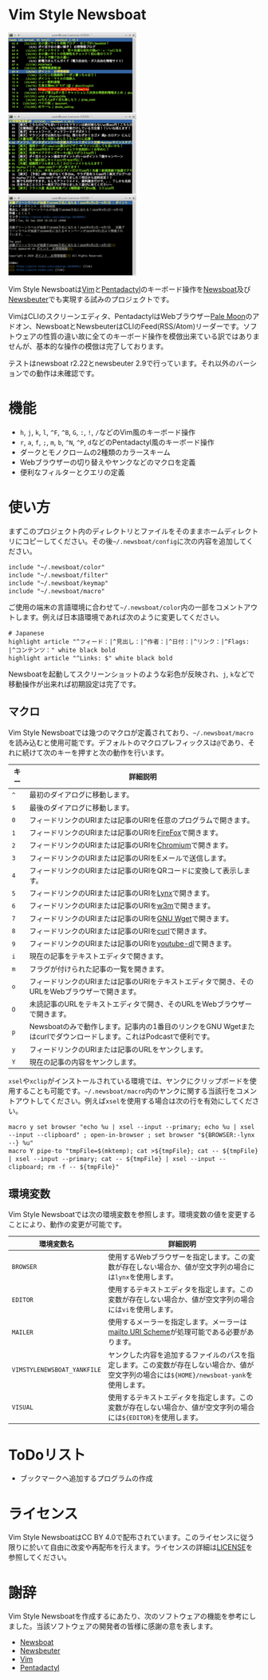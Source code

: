 <!--
## File: readme.ja.md
##
## Manual(Japanese) for Vim Style Newsboat.
##
## Metadata:
##
##   author - qq542vev <https://purl.org/meta/me/>
##   version - 1.0.0
##   date - 2021-01-15
##   since - 2020-08-15
##   copyright - Copyright (C) 2020 - 2021 qq542vev. Some rights reserved.
##   license - CC-BY <https://creativecommons.org/licenses/by/4.0/>
##   package - vim-style-newsboat
##
## See Also:
##
##   * Project homepage - <https://github.com/qq542vev/vim-style-newsboat>
##   * Bag report - <https://github.com/qq542vev/vim-style-newsboat/issues>
-->

# Vim Style Newsboat

[![Screenshot of Feed List](images/thumbnails/color-feedlist.png)](images/color-feedlist.png "Screenshot of Feed List") [![Screenshot of Article List](images/thumbnails/color-articlelist.png)](images/color-articlelist.png "Screenshot of Article List") [![Screenshot of Article](images/thumbnails/color-article.png)](images/color-article.png "Screenshot of Article")

Vim Style Newsboatは[Vim](https://www.vim.org/)と[Pentadactyl](https://github.com/pentadactyl/pentadactyl)のキーボード操作を[Newsboat](https://newsboat.org/)及び[Newsbeuter](https://www.newsbeuter.org/)でも実現する試みのプロジェクトです。

VimはCLIのスクリーンエディタ、PentadactylはWebブラウザー[Pale Moon](https://www.palemoon.org/)のアドオン、NewsboatとNewsbeuterはCLIのFeed(RSS/Atom)リーダーです。ソフトウェアの性質の違い故に全てのキーボード操作を模倣出来ている訳ではありませんが、基本的な操作の模倣は完了しております。

テストはnewsboat r2.22とnewsbeuter 2.9で行っています。それ以外のバーションでの動作は未確認です。

# 機能

 * `h`, `j`, `k`, `l`, `^F`, `^B`, `G`, `:`, `!`, `/`などのVim風のキーボード操作
 * `r`, `a`, `f`, `;`, `m`, `b`, `^N`, `^P`, `d`などのPentadactyl風のキーボード操作
 * ダークとモノクロームの2種類のカラースキーム
 * Webブラウザーの切り替えやヤンクなどのマクロを定義
 * 便利なフィルターとクエリの定義

# 使い方

まずこのプロジェクト内のディレクトリとファイルをそのままホームディレクトリにコピーしてください。その後`~/.newsboat/config`に次の内容を追加してください。

~~~
include "~/.newsboat/color"
include "~/.newsboat/filter"
include "~/.newsboat/keymap"
include "~/.newsboat/macro"
~~~

ご使用の端末の言語環境に合わせて`~/.newsboat/color`内の一部をコメントアウトします。例えば日本語環境であれば次のように変更してください。

~~~
# Japanese
highlight article "^フィード：|^見出し：|^作者：|^日付：|^リンク：|^Flags: |^コンテンツ：" white black bold
highlight article "^Links: $" white black bold
~~~

Newsboatを起動してスクリーンショットのような彩色が反映され、`j`, `k`などで移動操作が出来れば初期設定は完了です。

## マクロ

Vim Style Newsboatでは幾つのマクロが定義されており、`~/.newsboat/macro`を読み込むと使用可能です。デフォルトのマクロプレフィックスは`@`であり、それに続けて次のキーを押すと次の動作を行います。

| キー | 詳細説明 |
| ---- | -------- |
| `^` | 最初のダイアログに移動します。 |
| `$` | 最後のダイアログに移動します。 |
| `0` | フィードリンクのURIまたは記事のURIを任意のプログラムで開きます。 |
| `1` | フィードリンクのURIまたは記事のURIを[FireFox](https://www.mozilla.org/firefox/)で開きます。 |
| `2` | フィードリンクのURIまたは記事のURIを[Chromium](https://www.chromium.org/Home)で開きます。 |
| `3` | フィードリンクのURIまたは記事のURIをEメールで送信します。 |
| `4` | フィードリンクのURIまたは記事のURIをQRコードに変換して表示します。 |
| `5` | フィードリンクのURIまたは記事のURIを[Lynx](http://lynx.browser.org/)で開きます。 |
| `6` | フィードリンクのURIまたは記事のURIを[w3m](http://w3m.sourceforge.net/)で開きます。 |
| `7` | フィードリンクのURIまたは記事のURIを[GNU Wget](https://www.gnu.org/software/wget/)で開きます。 |
| `8` | フィードリンクのURIまたは記事のURIを[curl](https://curl.haxx.se/)で開きます。 |
| `9` | フィードリンクのURIまたは記事のURIを[youtube-dl](https://youtube-dl.org/)で開きます。 |
| `i` | 現在の記事をテキストエディタで開きます。 |
| `m` | フラグが付けられた記事の一覧を開きます。 |
| `o` | フィードリンクのURIまたは記事のURIをテキストエディタで開き、そのURLをWebブラウザーで開きます。 |
| `O` | 未読記事のURLをテキストエディタで開き、そのURLをWebブラウザーで開きます。 |
| `p` | Newsboatのみで動作します。記事内の1番目のリンクをGNU Wgetまたはcurlでダウンロードします。これはPodcastで便利です。 |
| `y` | フィードリンクのURIまたは記事のURLをヤンクします。 |
| `Y` | 現在の記事の内容をヤンクします。 |

`xsel`や`xclip`がインストールされている環境では、ヤンクにクリップボードを使用することも可能です。`~/.newsboat/macro`内のヤンクに関する当該行をコメントアウトしてください。例えば`xsel`を使用する場合は次の行を有効にしてください。

~~~
macro y set browser "echo %u | xsel --input --primary; echo %u | xsel --input --clipboard" ; open-in-browser ; set browser "${BROWSER:-lynx --} %u"
macro Y pipe-to "tmpFile=$(mktemp); cat >${tmpFile}; cat -- ${tmpFile} | xsel --input --primary; cat -- ${tmpFile} | xsel --input --clipboard; rm -f -- ${tmpFile}"
~~~

## 環境変数

Vim Style Newsboatでは次の環境変数を参照します。環境変数の値を変更することにより、動作の変更が可能です。

| 環境変数名 | 詳細説明 |
| ---------- | -------- |
| `BROWSER` | 使用するWebブラウザーを指定します。この変数が存在しない場合か、値が空文字列の場合には`lynx`を使用します。 |
| `EDITOR` | 使用するテキストエディタを指定します。この変数が存在しない場合か、値が空文字列の場合には`vi`を使用します。 |
| `MAILER` | 使用するメーラーを指定します。メーラーは[mailto URI Scheme](https://www.ietf.org/rfc/rfc6068.txt)が処理可能である必要があります。 |
| `VIMSTYLENEWSBOAT_YANKFILE` | ヤンクした内容を追加するファイルのパスを指定します。この変数が存在しない場合か、値が空文字列の場合には`${HOME}/newsboat-yank`を使用します。 |
| `VISUAL` | 使用するテキストエディタを指定します。この変数が存在しない場合か、値が空文字列の場合には`${EDITOR}`を使用します。 |

# ToDoリスト

 * ブックマークへ追加するプログラムの作成

# ライセンス

Vim Style NewsboatはCC BY 4.0で配布されています。このライセンスに従う限りに於いて自由に改変や再配布を行えます。ライセンスの詳細は[LICENSE](LICENSE)を参照してください。

# 謝辞

Vim Style Newsboatを作成するにあたり、次のソフトウェアの機能を参考にしました。当該ソフトウェアの開発者の皆様に感謝の意を表します。

 * [Newsboat](https://newsboat.org/)
 * [Newsbeuter](https://github.com/akrennmair/newsbeuter)
 * [Vim](https://www.vim.org/)
 * [Pentadactyl](https://github.com/pentadactyl/pentadactyl)
